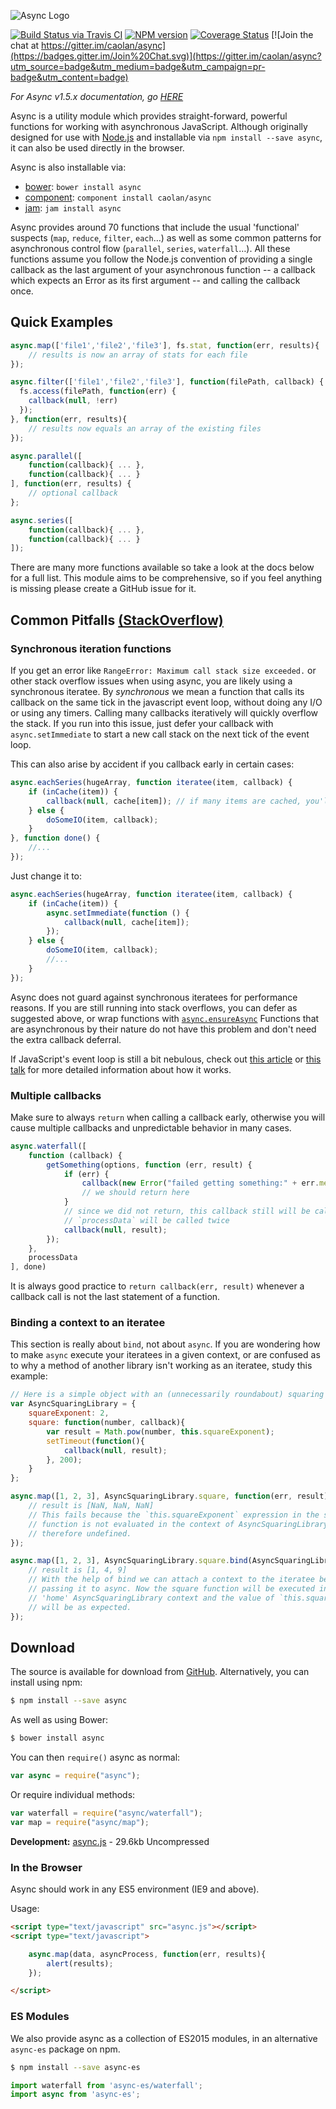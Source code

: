 ![Async Logo](https://raw.githubusercontent.com/caolan/async/master/logo/async-logo_readme.jpg)

[![Build Status via Travis CI](https://travis-ci.org/caolan/async.svg?branch=master)](https://travis-ci.org/caolan/async)
[![NPM version](https://img.shields.io/npm/v/async.svg)](https://www.npmjs.com/package/async)
[![Coverage Status](https://coveralls.io/repos/caolan/async/badge.svg?branch=master)](https://coveralls.io/r/caolan/async?branch=master)
[![Join the chat at https://gitter.im/caolan/async](https://badges.gitter.im/Join%20Chat.svg)](https://gitter.im/caolan/async?utm_source=badge&utm_medium=badge&utm_campaign=pr-badge&utm_content=badge)

*For Async v1.5.x documentation, go [HERE](https://github.com/caolan/async/blob/v1.5.2/README.md)*

Async is a utility module which provides straight-forward, powerful functions
for working with asynchronous JavaScript. Although originally designed for
use with [Node.js](https://nodejs.org/) and installable via `npm install --save async`,
it can also be used directly in the browser.

Async is also installable via:

- [bower](http://bower.io/): `bower install async`
- [component](https://github.com/componentjs/component): `component install caolan/async`
- [jam](http://jamjs.org/): `jam install async`

Async provides around 70 functions that include the usual 'functional'
suspects (`map`, `reduce`, `filter`, `each`…) as well as some common patterns
for asynchronous control flow (`parallel`, `series`, `waterfall`…). All these
functions assume you follow the Node.js convention of providing a single
callback as the last argument of your asynchronous function -- a callback which expects an Error as its first argument -- and calling the callback once.


## Quick Examples

```js
async.map(['file1','file2','file3'], fs.stat, function(err, results){
    // results is now an array of stats for each file
});

async.filter(['file1','file2','file3'], function(filePath, callback) {
  fs.access(filePath, function(err) {
    callback(null, !err)
  });
}, function(err, results){
    // results now equals an array of the existing files
});

async.parallel([
    function(callback){ ... },
    function(callback){ ... }
], function(err, results) {
    // optional callback
};

async.series([
    function(callback){ ... },
    function(callback){ ... }
]);
```

There are many more functions available so take a look at the docs below for a
full list. This module aims to be comprehensive, so if you feel anything is
missing please create a GitHub issue for it.

## Common Pitfalls [(StackOverflow)](http://stackoverflow.com/questions/tagged/async.js)

### Synchronous iteration functions

If you get an error like `RangeError: Maximum call stack size exceeded.` or other stack overflow issues when using async, you are likely using a synchronous iteratee.  By *synchronous* we mean a function that calls its callback on the same tick in the javascript event loop, without doing any I/O or using any timers.  Calling many callbacks iteratively will quickly overflow the stack. If you run into this issue, just defer your callback with `async.setImmediate` to start a new call stack on the next tick of the event loop.

This can also arise by accident if you callback early in certain cases:

```js
async.eachSeries(hugeArray, function iteratee(item, callback) {
    if (inCache(item)) {
        callback(null, cache[item]); // if many items are cached, you'll overflow
    } else {
        doSomeIO(item, callback);
    }
}, function done() {
    //...
});
```

Just change it to:

```js
async.eachSeries(hugeArray, function iteratee(item, callback) {
    if (inCache(item)) {
        async.setImmediate(function () {
            callback(null, cache[item]);
        });
    } else {
        doSomeIO(item, callback);
        //...
    }
});
```

Async does not guard against synchronous iteratees for performance reasons.  If you are still running into stack overflows, you can defer as suggested above, or wrap functions with [`async.ensureAsync`](#ensureAsync)  Functions that are asynchronous by their nature do not have this problem and don't need the extra callback deferral.

If JavaScript's event loop is still a bit nebulous, check out [this article](http://blog.carbonfive.com/2013/10/27/the-javascript-event-loop-explained/) or [this talk](http://2014.jsconf.eu/speakers/philip-roberts-what-the-heck-is-the-event-loop-anyway.html) for more detailed information about how it works.


### Multiple callbacks

Make sure to always `return` when calling a callback early, otherwise you will cause multiple callbacks and unpredictable behavior in many cases.

```js
async.waterfall([
    function (callback) {
        getSomething(options, function (err, result) {
            if (err) {
                callback(new Error("failed getting something:" + err.message));
                // we should return here
            }
            // since we did not return, this callback still will be called and
            // `processData` will be called twice
            callback(null, result);
        });
    },
    processData
], done)
```

It is always good practice to `return callback(err, result)`  whenever a callback call is not the last statement of a function.


### Binding a context to an iteratee

This section is really about `bind`, not about `async`. If you are wondering how to
make `async` execute your iteratees in a given context, or are confused as to why
a method of another library isn't working as an iteratee, study this example:

```js
// Here is a simple object with an (unnecessarily roundabout) squaring method
var AsyncSquaringLibrary = {
    squareExponent: 2,
    square: function(number, callback){
        var result = Math.pow(number, this.squareExponent);
        setTimeout(function(){
            callback(null, result);
        }, 200);
    }
};

async.map([1, 2, 3], AsyncSquaringLibrary.square, function(err, result){
    // result is [NaN, NaN, NaN]
    // This fails because the `this.squareExponent` expression in the square
    // function is not evaluated in the context of AsyncSquaringLibrary, and is
    // therefore undefined.
});

async.map([1, 2, 3], AsyncSquaringLibrary.square.bind(AsyncSquaringLibrary), function(err, result){
    // result is [1, 4, 9]
    // With the help of bind we can attach a context to the iteratee before
    // passing it to async. Now the square function will be executed in its
    // 'home' AsyncSquaringLibrary context and the value of `this.squareExponent`
    // will be as expected.
});
```

## Download

The source is available for download from
[GitHub](https://raw.githubusercontent.com/caolan/async/master/dist/async.min.js).
Alternatively, you can install using npm:

```bash
$ npm install --save async
```

As well as using Bower:

```bash
$ bower install async
```

You can then `require()` async as normal:

```js
var async = require("async");
```

Or require individual methods:

```js
var waterfall = require("async/waterfall");
var map = require("async/map");
```

__Development:__ [async.js](https://raw.githubusercontent.com/caolan/async/master/dist/async.js) - 29.6kb Uncompressed

### In the Browser

Async should work in any ES5 environment (IE9 and above).

Usage:

```html
<script type="text/javascript" src="async.js"></script>
<script type="text/javascript">

    async.map(data, asyncProcess, function(err, results){
        alert(results);
    });

</script>
```

### ES Modules

We also provide async as a collection of ES2015 modules, in an alternative `async-es` package on npm.

```bash
$ npm install --save async-es
```

```js
import waterfall from 'async-es/waterfall';
import async from 'async-es';
```

